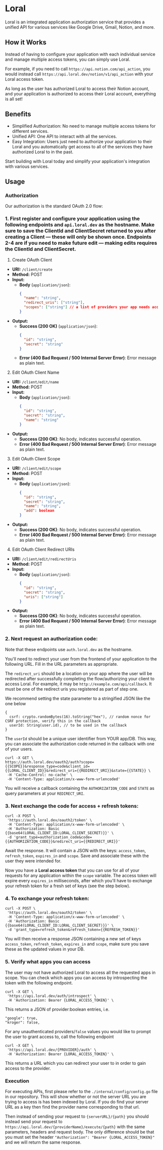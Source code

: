 # Loral

Loral is an integrated application authorization service that provides a unified API for various services like Google Drive, Gmail, Notion, and more.

## How it Works

Instead of having to configure your application with each individual service and manage multiple access tokens, you can simply use Loral.

For example, if you need to call `https://api.notion.com/api_action`, you would instead call `https://api.loral.dev/notion/v1/api_action` with your Loral access token.

As long as the user has authorized Loral to access their Notion account, and your application is authorized to access their Loral account, everything is all set!

## Benefits

- Simplified Authorization: No need to manage multiple access tokens for different services.
- Unified API: One API to interact with all the services.
- Easy Integration: Users just need to authorize your application to their Loral and you automatically get access to all of the services they have authorized Loral to in the past.

Start building with Loral today and simplify your application's integration with various services.

## Usage

### Authorization

Our authorization is the standard OAuth 2.0 flow:

### 1. First register and configure your application using the following endpoints and `api.loral.dev` as the hostname. Make sure to save the ClientId and ClientSecret returned to you after creating a Client — these will only be shown once. Endpoints 2-4 are if you need to make future edit — making edits requires the ClientId and ClientSecret.

1.  Create OAuth Client

- **URI:** `/client/create`
- **Method:** POST
- **Input:**
  - **Body** (`application/json`):
    ```json
    {
      "name": "string",
      "redirect_uris": ["string"],
      "scopes": ["string"] // a list of providers your app needs access to, ie. ["google", "kroger"]
    }
    ```
- **Output:**
  - **Success (200 OK)** (`application/json`):
    ```json
    {
      "id": "string",
      "secret": "string"
    }
    ```
  - **Error (400 Bad Request / 500 Internal Server Error)**: Error message as plain text.

2. Edit OAuth Client Name

- **URI:** `/client/edit/name`
- **Method:** POST
- **Input:**
  - **Body** (`application/json`):
    ```json
    {
      "id": "string",
      "secret": "string",
      "name": "string"
    }
    ```
- **Output:**
  - **Success (200 OK)**: No body, indicates successful operation.
  - **Error (400 Bad Request / 500 Internal Server Error)**: Error message as plain text.

3. Edit OAuth Client Scope

- **URI:** `/client/edit/scope`
- **Method:** POST
- **Input:**
  - **Body** (`application/json`):
    ```json
    {
      "id": "string",
      "secret": "string",
      "name": "string",
      "add": boolean
    }
    ```
- **Output:**
  - **Success (200 OK)**: No body, indicates successful operation.
  - **Error (400 Bad Request / 500 Internal Server Error)**: Error message as plain text.

4. Edit OAuth Client Redirect URIs

- **URI:** `/client/edit/redirectUris`
- **Method:** POST
- **Input:**
  - **Body** (`application/json`):
    ```json
    {
      "id": "string",
      "secret": "string",
      "uris": ["string"]
    }
    ```
- **Output:**
  - **Success (200 OK)**: No body, indicates successful operation.
  - **Error (400 Bad Request / 500 Internal Server Error)**: Error message as plain text.

### 2. Next request an authorization code:

Note that these endpoints use `auth.loral.dev` as the hostname.

You'll need to redirect your user from the frontend of your application to the following URL. Fill in the URL parameters as appropriate.

The `redirect_uri` should be a location on your app where the user will be redirected after successfully completing the flow/authorizing your client to access Loral. For example, it may be `http://example.com/api/callback`. It must be one of the redirect uris you registered as part of step one.

We recommend setting the state parameter to a stringified JSON like the one below

```
{
  csrf: crypto.randomBytes(16).toString("hex"), // random nonce for CSRF protection, verify this in the callback
  userId: String(user.id), // to be used in the callback
}
```

The `userId` should be a unique user identifier from YOUR app/DB. This way, you can associate the authorization code returned in the callback with one of your users.

```
curl -X GET \
https://auth.loral.dev/oauth2/auth?scope={{SCOPE}}&response_type=code&client_id={{LORAL_CLIENT_ID}}&redirect_uri={{REDIRECT_URI}}&state={{STATE}} \
 -H 'Cache-Control: no-cache' \
 -H 'Content-Type: application/x-www-form-urlencoded'
```

You will receive a callback containing the `AUTHORIZATION_CODE` and `STATE` as query parameters at your `REDIRECT_URI`.

### 3. Next exchange the code for access + refresh tokens:

```
curl -X POST \
 'https://auth.loral.dev/oauth2/token' \
 -H 'Content-Type: application/x-www-form-urlencoded' \
 -H 'Authorization: Basic {{base64(LORAL_CLIENT_ID:LORAL_CLIENT_SECRET)}}' \
 -d 'grant_type=authorization_code&code={{AUTHORIZATION_CODE}}&redirect_uri={{REDIRECT_URI}}'
```

Await the response. It will contain a JSON with the keys: `access_token`, `refresh_token`, `expires_in` and `scope`. Save and associate these with the user they were intended for.

Now you have a **Loral access token** that you can use for all of your requests for any application within the `scope` variable. The access token will expire every `expires_in` milliseconds, after which you'll have to exchange your refresh token for a fresh set of keys (see the step below).

### 4. To exchange your refresh token:

```
curl -X POST \
 'https://auth.loral.dev/oauth2/token' \
 -H 'Content-Type: application/x-www-form-urlencoded' \
 -H 'Authorization: Basic {{base64(LORAL_CLIENT_ID:LORAL_CLIENT_SECRET)}}' \
 -d 'grant_type=refresh_token&refresh_token={{REFRESH_TOKEN}}'
```

You will then receive a response JSON containing a new set of keys `access_token`, `refresh_token`, `expires_in` and `scope`, make sure you save these as the updated values in your DB.

### 5. Verify what apps you can access

The user may not have authorized Loral to access all the requested apps in scope. You can check which apps you can access by introspecting the token with the following endpoint.

```
curl -X GET \
 'https://api.loral.dev/auth/introspect' \
 -H 'Authorization: Bearer {LORAL_ACCESS_TOKEN}' \
```

This returns a JSON of provider:boolean entries, i.e.

```
"google": true,
"kroger": false,
```

For any unauthenticated providers/`false` values you would like to prompt the user to grant access to, call the following endpoint

```
curl -X GET \
 'https://api.loral.dev/{PROVIDER}/auth' \
 -H 'Authorization: Bearer {LORAL_ACCESS_TOKEN}' \
```

This returns a URL which you can redirect your user to in order to gain access to the provider.

### Execution

For executing APIs, first please refer to the `./internal/config/config.go` file in our repository. This will show whether or not the server URL you are trying to access is has been indexed by Loral. If you do find your server URL as a key then find the provider name corresponding to that url.

Then instead of sending your request to `{serverURL}/{path}` you should instead send your request to `https://api.loral.dev/{providerName}/execute/{path}` with the same parameters, headers and request body. The only difference should be that you must set the header `"Authorization": "Bearer {LORAL_ACCESS_TOKEN}"` and we will return the same response.
